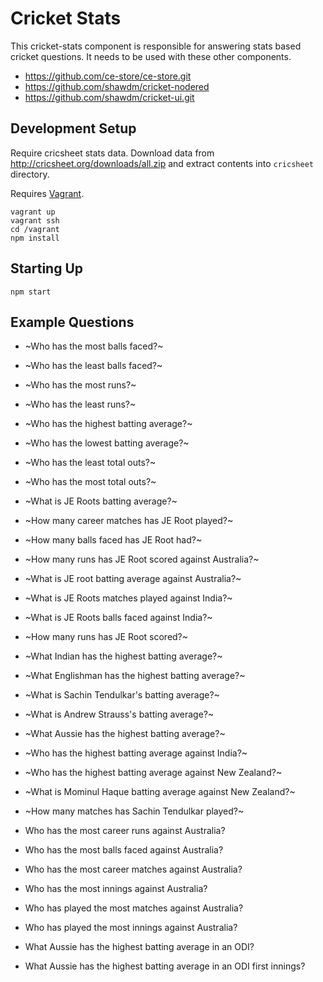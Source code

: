 # Cricket Stats

This cricket-stats component is responsible for answering stats based cricket questions.  It needs to be used with these other components.
* https://github.com/ce-store/ce-store.git
* https://github.com/shawdm/cricket-nodered
* https://github.com/shawdm/cricket-ui.git


## Development Setup
Require cricsheet stats data.  Download data from http://cricsheet.org/downloads/all.zip and extract contents into ````cricsheet```` directory.

Requires [Vagrant](https://www.vagrantup.com).

    vagrant up
    vagrant ssh
    cd /vagrant
    npm install


## Starting Up
    npm start


## Example Questions
* ~Who has the most balls faced?~
* ~Who has the least balls faced?~
* ~Who has the most runs?~
* ~Who has the least runs?~
* ~Who has the highest batting average?~
* ~Who has the lowest batting average?~
* ~Who has the least total outs?~
* ~Who has the most total outs?~

* ~What is JE Roots batting average?~
* ~How many career matches has JE Root played?~

* ~How many balls faced has JE Root had?~

* ~How many runs has JE Root scored against Australia?~
* ~What is JE root batting average against Australia?~
* ~What is JE Roots matches played against India?~

* ~What is JE Roots balls faced against India?~
* ~How many runs has JE Root scored?~

* ~What Indian has the highest batting average?~
* ~What Englishman has the highest batting average?~

* ~What is Sachin Tendulkar's batting average?~

* ~What is Andrew Strauss's batting average?~
* ~What Aussie has the highest batting average?~

* ~Who has the highest batting average against India?~
* ~Who has the highest batting average against New Zealand?~
* ~What is Mominul Haque batting average against New Zealand?~
* ~How many matches has Sachin Tendulkar played?~

* Who has the most career runs against Australia?
* Who has the most balls faced against Australia?
* Who has the most career matches against Australia?
* Who has the most innings against Australia?
* Who has played the most matches against Australia?
* Who has played the most innings against Australia?

* What Aussie has the highest batting average in an ODI?
* What Aussie has the highest batting average in an ODI first innings?
